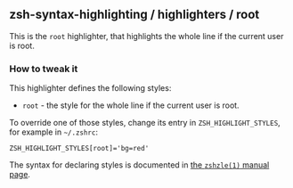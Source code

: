 zsh-syntax-highlighting / highlighters / root
---------------------------------------------

This is the `root` highlighter, that highlights the whole line if the current
user is root.


### How to tweak it

This highlighter defines the following styles:

* `root` - the style for the whole line if the current user is root.

To override one of those styles, change its entry in `ZSH_HIGHLIGHT_STYLES`,
for example in `~/.zshrc`:

    ZSH_HIGHLIGHT_STYLES[root]='bg=red'

The syntax for declaring styles is documented in [the `zshzle(1)` manual
page](http://zsh.sourceforge.net/Doc/Release/Zsh-Line-Editor.html#SEC135).
